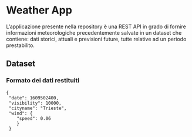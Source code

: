 
<h1 id="weather-app">Weather App</h1>
<p>L’applicazione presente nella repository è una REST API in grado di fornire informazioni meteorologiche precedentemente salvate in un dataset che contiene: dati storici, attuali e previsioni future, tutte relative ad un periodo prestabilito.</p>

## Dataset



<h3 id="formato-dei-dati-restituiti">Formato dei dati restituiti</h3>
<pre><code>{
 "date": 1609502400,
 "visibility": 10000,
 "cityname": "Trieste",
 "wind": {
    "speed": 0.06
    }
 }
</code></pre>

<!--stackedit_data:
eyJoaXN0b3J5IjpbLTE1NTc0NDE3MjUsMjIzMzIyNDIsMTMxND
c5NDAwMV19
-->